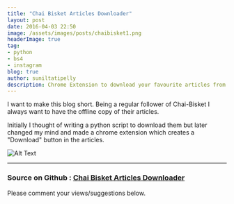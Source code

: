 ```yaml
---
title: "Chai Bisket Articles Downloader"
layout: post
date: 2016-04-03 22:50
image: /assets/images/posts/chaibisket1.png
headerImage: true
tag:
- python
- bs4
- instagram
blog: true
author: suniltatipelly
description: Chrome Extension to download your favourite articles from Chai Bisket. 
---
```


I want to make this blog short. Being a regular follower of Chai-Bisket I always want to have the offline copy of their articles.

Initially I thought of writing a python script to download them but later changed my mind and made a chrome extension which creates a "Download" button in the articles.

<img class="image" src="{{ site.url }}/assets/images/posts/chaibisket1.png" alt="Alt Text">

---

### Source on Github : [Chai Bisket Articles Downloader](https://github.com/Sunil02324/Chai-Bisket-Articles-Downloader)

Please comment your views/suggestions below.
